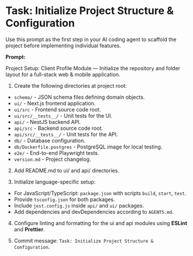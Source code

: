 # Task: Initialize Project Structure & Configuration

Use this prompt as the first step in your AI coding agent to scaffold the project before implementing individual features.

**Prompt:**

Project Setup: Client Profile Module — Initialize the repository and folder layout for a full-stack web & mobile application.

1. Create the following directories at project root:

  - `schema/` - JSON schema files defining domain objects.
  - `ui/` - Next.js frontend application.
  - `ui/src` - Frontend source code root.
  - `ui/src/__tests__/` - Unit tests for the UI.
  - `api/` - NestJS backend API.
  - `api/src` - Backend source code root.
  - `api/src/__tests__/` - Unit tests for the API.
  - `db/` - Database configuration.
  - `db/Dockerfile.postgres` - PostgreSQL image for local testing.
  - `e2e/` - End-to-end Playwright tests.
  - `version.md` - Project changelog.

2. Add README.md to ui/ and api/ directories.

3. Initialize language-specific setup:
  -  For JavaScript/TypeScript: `package.json` with scripts `build`, `start`, `test`.
  -  Provide `tsconfig.json` for both packages.
  -  Include `jest.config.js` inside `api/` and `ui/` packages.
  -  Add dependencies and devDependencies according to `AGENTS.md`.

4. Configure linting and formatting for the ui and api modules using **ESLint** and **Prettier**.

5. Commit message: `Task: Initialize Project Structure & Configuration`.

